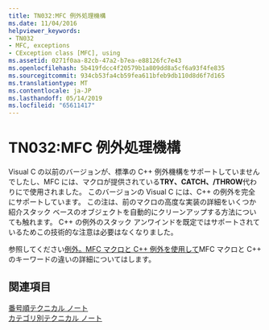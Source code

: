 ```yaml
---
title: TN032:MFC 例外処理機構
ms.date: 11/04/2016
helpviewer_keywords:
- TN032
- MFC, exceptions
- CException class [MFC], using
ms.assetid: 0271f0aa-82cb-47a2-b7ea-e88126fc7e43
ms.openlocfilehash: 5b419fdcc4f20579b1a809dd8a5cf6a93f4fe835
ms.sourcegitcommit: 934cb53fa4cb59fea611bfeb9db110d8d6f7d165
ms.translationtype: MT
ms.contentlocale: ja-JP
ms.lasthandoff: 05/14/2019
ms.locfileid: "65611417"
---
```

# <a name="tn032-mfc-exception-mechanism"></a>TN032:MFC 例外処理機構

Visual C の以前のバージョンが、標準の C++ 例外機構をサポートしていませんでしたし、MFC には、マクロが提供されている**TRY、CATCH、/THROW**代わりにで使用されました。 このバージョンの Visual C には、C++ の例外を完全にサポートしています。 この注は、前のマクロの高度な実装の詳細をいくつか紹介スタック ベースのオブジェクトを自動的にクリーンアップする方法についても触れます。 C++ の例外のスタック アンワインドを既定ではサポートされているためこの技術的な注意は必要はなくなりました。

参照してください[例外。MFC マクロと C++ 例外を使用して](../mfc/exceptions-using-mfc-macros-and-cpp-exceptions.md)MFC マクロと C++ のキーワードの違いの詳細についてはします。

## <a name="see-also"></a>関連項目

[番号順テクニカル ノート](../mfc/technical-notes-by-number.md)<br/>
[カテゴリ別テクニカル ノート](../mfc/technical-notes-by-category.md)
